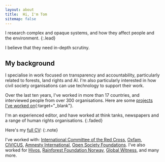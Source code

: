 ```yaml
---
layout: about
title:  Hi, I'm Tom
sitemap: false
---
```



<!--author-->


I research complex and opaque systems, and how they affect people and the environment.
{:.lead}

I believe that they need in-depth scrutiny. 


## My background

I specialise in work focused on transparency and accountability, particularly related to forests, land rights and AI. I'm also particularly interested in how civil society organisations can use technology to support their work. 

Over the last ten years, I've worked in more than 17 countries, and interviewed people from over 300 organisations. Here are some [projects I've worked on](/projects){:target="_blank"}. 

I'm an experienced editor, and have worked at think tanks, newspapers and a range of human rights organisations.
{:.faded}

Here's my [full CV](/resume):
{:.note}

I've worked with:
[International Committee of the Red Cross](https://www.icrc.org/), [Oxfam](https://www.oxfam.org/en), [CIVICUS](https://civicus.org/), [Amnesty International](https://www.amnesty.org/en/tech/), [Open Society Foundations](https://www.justiceinitiative.org/). I've also worked for [Hivos](https://hivos.org/), [Rainforest Foundation Norway](http://www.regnskog.no/en/), [Global Witness](https://www.globalwitness.org/en/), and many more.

